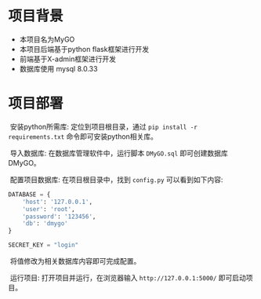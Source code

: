 # 项目背景

+ 本项目名为MyGO
+ 本项目后端基于python flask框架进行开发
+ 前端基于X-admin框架进行开发
+ 数据库使用 mysql 8.0.33

# 项目部署

​	安装python所需库: 定位到项目根目录，通过 `pip install -r requirements.txt` 命令即可安装python相关库。

​	导入数据库: 在数据库管理软件中，运行脚本 `DMyGO.sql` 即可创建数据库DMyGO。

​	配置项目数据库: 在项目根目录中，找到 `config.py` 可以看到如下内容:

```python
DATABASE = {
    'host': '127.0.0.1',
    'user': 'root',
    'password': '123456',
    'db': 'dmygo'
}

SECRET_KEY = "login"
```

​	将值修改为相关数据库内容即可完成配置。

​	运行项目: 打开项目并运行，在浏览器输入 `http://127.0.0.1:5000/` 即可启动项目。